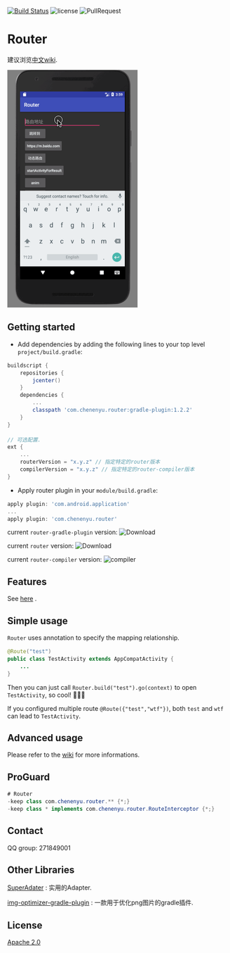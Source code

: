 [![Build Status](https://travis-ci.org/chenenyu/Router.svg?branch=master)](https://travis-ci.org/chenenyu/Router) ![license](https://img.shields.io/badge/license-Apache%202-yellow.svg) ![PullRequest](https://img.shields.io/badge/PRs-welcome-brightgreen.svg) 

# Router

建议浏览[中文wiki](https://github.com/chenenyu/Router/wiki).

![screenshot](static/screenshot.gif)

## Getting started

*  Add dependencies by adding the following lines to your top level `project/build.gradle`:  

```Groovy
buildscript {
    repositories {
        jcenter()
    }
    dependencies {
    	...
        classpath 'com.chenenyu.router:gradle-plugin:1.2.2'
    }
}

// 可选配置.
ext {
    ...
    routerVersion = "x.y.z" // 指定特定的router版本
    compilerVersion = "x.y.z" // 指定特定的router-compiler版本
}
```

* Apply router plugin in your `module/build.gradle`:  

```  Groovy
apply plugin: 'com.android.application'
...
apply plugin: 'com.chenenyu.router'
```

current `router-gradle-plugin` version: ![Download](https://api.bintray.com/packages/chenenyu/maven/router-gradle-plugin/images/download.svg)

current `router` version: ![Download](https://api.bintray.com/packages/chenenyu/maven/router/images/download.svg)

current `router-compiler` version: ![compiler](https://api.bintray.com/packages/chenenyu/maven/router-compiler/images/download.svg)  

## Features

See [here](https://github.com/chenenyu/Router/wiki/%E7%89%B9%E6%80%A7) .

## Simple usage

`Router` uses annotation to specify the mapping relationship.

```java
@Route("test")
public class TestActivity extends AppCompatActivity {
	...
}
```

Then you can just call `Router.build("test").go(context)` to open `TestActivity`, so cool! ​:clap:​​:clap:​​:clap:​

If you configured multiple route `@Route({"test","wtf"})`, both `test` and `wtf` can lead to `TestActivity`.

## Advanced usage

Please refer to the [wiki](https://github.com/chenenyu/Router/wiki) for more informations.

## ProGuard

```Java
# Router
-keep class com.chenenyu.router.** {*;}
-keep class * implements com.chenenyu.router.RouteInterceptor {*;}
```

## Contact

QQ group: 271849001

## Other Libraries

[SuperAdater](https://github.com/byteam/SuperAdapter) : 实用的Adapter.

[img-optimizer-gradle-plugin](https://github.com/chenenyu/img-optimizer-gradle-plugin) : 一款用于优化png图片的gradle插件.

## License

[Apache 2.0](https://github.com/chenenyu/Router/blob/master/LICENSE)